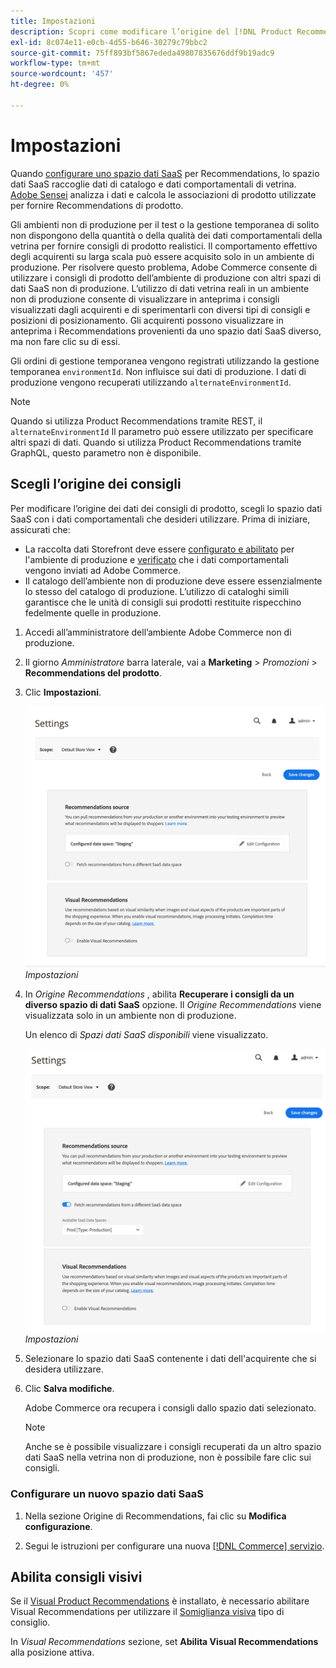 ```yaml
---
title: Impostazioni
description: Scopri come modificare l’origine del [!DNL Product Recommendations] e come abilitare i consigli visivi.
exl-id: 8c074e11-e0cb-4d55-b646-30279c79bbc2
source-git-commit: 75ff893bf5867ededa49807835676ddf9b19adc9
workflow-type: tm+mt
source-wordcount: '457'
ht-degree: 0%

---
```


# Impostazioni

Quando [configurare uno spazio dati SaaS](https://experienceleague.adobe.com/docs/commerce-admin/config/services/saas.html) per Recommendations, lo spazio dati SaaS raccoglie dati di catalogo e dati comportamentali di vetrina. [Adobe Sensei](https://www.adobe.com/sensei.html) analizza i dati e calcola le associazioni di prodotto utilizzate per fornire Recommendations di prodotto.

Gli ambienti non di produzione per il test o la gestione temporanea di solito non dispongono della quantità o della qualità dei dati comportamentali della vetrina per fornire consigli di prodotto realistici. Il comportamento effettivo degli acquirenti su larga scala può essere acquisito solo in un ambiente di produzione. Per risolvere questo problema, Adobe Commerce consente di utilizzare i consigli di prodotto dell’ambiente di produzione con altri spazi di dati SaaS non di produzione. L’utilizzo di dati vetrina reali in un ambiente non di produzione consente di visualizzare in anteprima i consigli visualizzati dagli acquirenti e di sperimentarli con diversi tipi di consigli e posizioni di posizionamento. Gli acquirenti possono visualizzare in anteprima i Recommendations provenienti da uno spazio dati SaaS diverso, ma non fare clic su di essi.

Gli ordini di gestione temporanea vengono registrati utilizzando la gestione temporanea `environmentId`. Non influisce sui dati di produzione. I dati di produzione vengono recuperati utilizzando `alternateEnvironmentId`.

>[!NOTE]
>
>Quando si utilizza Product Recommendations tramite REST, il `alternateEnvironmentId` Il parametro può essere utilizzato per specificare altri spazi di dati. Quando si utilizza Product Recommendations tramite GraphQL, questo parametro non è disponibile.

## Scegli l’origine dei consigli

Per modificare l’origine dei dati dei consigli di prodotto, scegli lo spazio dati SaaS con i dati comportamentali che desideri utilizzare. Prima di iniziare, assicurati che:

- La raccolta dati Storefront deve essere [configurato e abilitato](install-configure.md) per l&#39;ambiente di produzione e [verificato](verify.md) che i dati comportamentali vengono inviati ad Adobe Commerce.
- Il catalogo dell’ambiente non di produzione deve essere essenzialmente lo stesso del catalogo di produzione. L’utilizzo di cataloghi simili garantisce che le unità di consigli sui prodotti restituite rispecchino fedelmente quelle in produzione.

1. Accedi all’amministratore dell’ambiente Adobe Commerce non di produzione.

1. Il giorno _Amministratore_ barra laterale, vai a **Marketing** > _Promozioni_ > **Recommendations del prodotto**.

1. Clic **Impostazioni**.

   ![impostazioni per consigli di prodotto](assets/settings.png)
   _Impostazioni_

1. In _Origine Recommendations_ , abilita **Recuperare i consigli da un diverso spazio di dati SaaS** opzione. Il _Origine Recommendations_ viene visualizzata solo in un ambiente non di produzione.

   Un elenco di _Spazi dati SaaS disponibili_ viene visualizzato.

   ![impostazioni per consigli di prodotto](assets/settings-select-saas.png)
   _Impostazioni_

1. Selezionare lo spazio dati SaaS contenente i dati dell&#39;acquirente che si desidera utilizzare.

1. Clic **Salva modifiche**.

   Adobe Commerce ora recupera i consigli dallo spazio dati selezionato.

   >[!NOTE]
   >
   > Anche se è possibile visualizzare i consigli recuperati da un altro spazio dati SaaS nella vetrina non di produzione, non è possibile fare clic sui consigli.

### Configurare un nuovo spazio dati SaaS

1. Nella sezione Origine di Recommendations, fai clic su **Modifica configurazione**.

1. Segui le istruzioni per configurare una nuova [[!DNL Commerce] servizio](/help/landing/saas.md).

## Abilita consigli visivi

Se il [Visual Product Recommendations](install-configure.md) è installato, è necessario abilitare Visual Recommendations per utilizzare il [Somiglianza visiva](type.md#visualsim) tipo di consiglio.

In _Visual Recommendations_ sezione, set **Abilita Visual Recommendations** alla posizione attiva.
